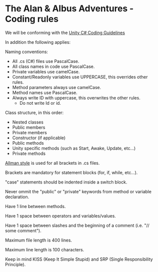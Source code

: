 # The Alan & Albus Adventures - Coding rules

We will be conforming with the [Unity C# Coding Guidelines](http://wiki.unity3d.com/index.php/Csharp_Coding_Guidelines)

In addition the following applies:

Naming conventions:

 * All .cs (C#) files use PascalCase.
 * All class names in code use PascalCase.
 * Private variables use camelCase.
 * Constant/Readonly variables use UPPERCASE, this overrides other rules.
 * Method parameters always use camelCase.
 * Method names use PascalCase.
 * Always write ID with uppercase, this overwrites the other rules.
    * Do not write Id or id.
 
Class structure, in this order:
 * Nested classes
 * Public members
 * Private members
 * Constructor (if applicable)
 * Public methods
 * Unity specific methods (such as Start, Awake, Update, etc...)
 * Private methods

[Allman style](https://en.wikipedia.org/wiki/Indent_style#Allman_style) is used for all brackets in .cs files.

Brackets are mandatory for statement blocks (for, if, while, etc...).

"case" statements should be indented inside a switch block.

Never ommit the "public" or "private" keywords from method or variable declaration.

Have 1 line between methods.

Have 1 space between operators and variables/values.

Have 1 space between slashes and the beginning of a comment (i.e. "// some comment").

Maximum file length is 400 lines.

Maximum line length is 100 characters.

Keep in mind KISS (Keep It Simple Stupid) and SRP (Single Responsibility Principle).
